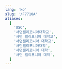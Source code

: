 ```yaml
---
lang: 'ko'
slug: '/F7710A'
aliases:
  [
    'USC',
    '서던캘리포니아대학교',
    '서던 캘리포니아 대학교',
    '서던캘리포니아 대학교',
    '서던캘리포니아대학',
    '서던캘리포니아 대학',
    '서던 캘리포니아 대학',
  ]
---
```

